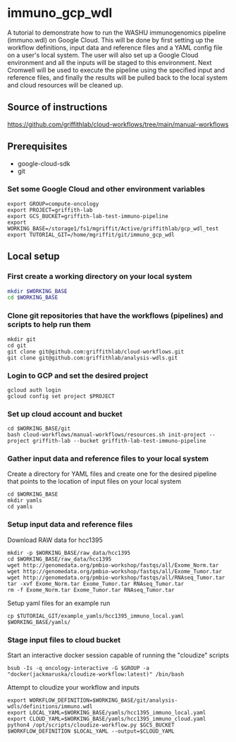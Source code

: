 # immuno_gcp_wdl
A tutorial to demonstrate how to run the WASHU immunogenomics pipeline (immuno.wdl) on Google Cloud.
This will be done by first setting up the workflow definitions, input data and reference files and a 
YAML config file on a user's local system. The user will also set up a Google Cloud environment
and all the inputs will be staged to this environment.  Next Cromwell will be used to execute the pipeline
using the specified input and reference files, and finally the results will be pulled back to the local system
and cloud resources will be cleaned up. 

## Source of instructions
https://github.com/griffithlab/cloud-workflows/tree/main/manual-workflows

## Prerequisites
- google-cloud-sdk
- git

### Set some Google Cloud and other environment variables

```
export GROUP=compute-oncology
export PROJECT=griffith-lab
export GCS_BUCKET=griffith-lab-test-immuno-pipeline
export WORKING_BASE=/storage1/fs1/mgriffit/Active/griffithlab/gcp_wdl_test
export TUTORIAL_GIT=/home/mgriffit/git/immuno_gcp_wdl
```

## Local setup

### First create a working directory on your local system

```bash
mkdir $WORKING_BASE
cd $WORKING_BASE
```

### Clone git repositories that have the workflows (pipelines) and scripts to help run them

```
mkdir git
cd git
git clone git@github.com:griffithlab/cloud-workflows.git
git clone git@github.com:griffithlab/analysis-wdls.git
```

### Login to GCP and set the desired project

```
gcloud auth login
gcloud config set project $PROJECT
```

### Set up cloud account and bucket

```
cd $WORKING_BASE/git
bash cloud-workflows/manual-workflows/resources.sh init-project --project griffith-lab --bucket griffith-lab-test-immuno-pipeline
```

### Gather input data and reference files to your local system
Create a directory for YAML files and create one for the desired pipeline that points to the location of input files on your local system

```
cd $WORKING_BASE
mkdir yamls
cd yamls
```

### Setup input data and reference files

Download RAW data for hcc1395
```
mkdir -p $WORKING_BASE/raw_data/hcc1395
cd $WORKING_BASE/raw_data/hcc1395
wget http://genomedata.org/pmbio-workshop/fastqs/all/Exome_Norm.tar
wget http://genomedata.org/pmbio-workshop/fastqs/all/Exome_Tumor.tar
wget http://genomedata.org/pmbio-workshop/fastqs/all/RNAseq_Tumor.tar
tar -xvf Exome_Norm.tar Exome_Tumor.tar RNAseq_Tumor.tar
rm -f Exome_Norm.tar Exome_Tumor.tar RNAseq_Tumor.tar

```


Setup yaml files for an example run
```
cp $TUTORIAL_GIT/example_yamls/hcc1395_immuno_local.yaml $WORKING_BASE/yamls/
```



### Stage input files to cloud bucket

Start an interactive docker session capable of running the "cloudize" scripts
```
bsub -Is -q oncology-interactive -G $GROUP -a "docker(jackmaruska/cloudize-workflow:latest)" /bin/bash
```

Attempt to cloudize your workflow and inputs
```
export WORKFLOW_DEFINITION=$WORKING_BASE/git/analysis-wdls/definitions/immuno.wdl
export LOCAL_YAML=$WORKING_BASE/yamls/hcc1395_immuno_local.yaml
export CLOUD_YAML=$WORKING_BASE/yamls/hcc1395_immuno_cloud.yaml
python4 /opt/scripts/cloudize-workflow.py $GCS_BUCKET $WORKFLOW_DEFINITION $LOCAL_YAML --output=$CLOUD_YAML
```



